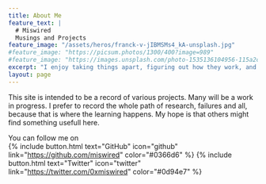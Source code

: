 ```yaml
---
title: About Me
feature_text: |
  # Miswired
  Musings and Projects
feature_image: "/assets/heros/franck-v-jIBMSMs4_kA-unsplash.jpg"
#feature_image: "https://picsum.photos/1300/400?image=989"
#feature_image: "https://images.unsplash.com/photo-1535136104956-115a2cd67fc4?ixlib=rb-1.2.1&ixid=eyJhcHBfaWQiOjEyMDd9&auto=format&fit=crop&w=3000&q=80"
excerpt: "I enjoy taking things apart, figuring out how they work, and making them do things they were never intended to do. I generally focus on electrical engineering and low level programming. Electrical Engineering, Physics, White Hat, Hardware and Embedded Systems."
layout: page
---
```


This site is intended to be a record of various projects. Many will be a work in progress. I prefer to record the whole path of research, failures and all, because that is where the learning happens. My hope is that others might find something usefull here.

You can follow me on  
{% include button.html text="GitHub" icon="github" link="https://github.com/miswired" color="#0366d6" %} {% include button.html text="Twitter" icon="twitter" link="https://twitter.com/0xmiswired" color="#0d94e7" %} 

